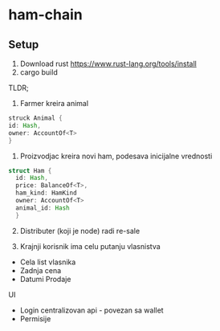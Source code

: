 # ham-chain

## Setup

1. Download rust https://www.rust-lang.org/tools/install
2. cargo build 

TLDR;
1. Farmer kreira animal
```rust
struck Animal {
id: Hash,
owner: AccountOf<T>
}
```

1. Proizvodjac kreira novi ham, podesava inicijalne vrednosti
```rust
struct Ham {
  id: Hash,
  price: BalanceOf<T>,
  ham_kind: HamKind
  owner: AccountOf<T>
  animal_id: Hash
  }
```

2. Distributer (koji je node) radi re-sale

3. Krajnji korisnik ima celu putanju vlasnistva
- Cela list vlasnika
- Zadnja cena
- Datumi Prodaje


UI

- Login centralizovan api - povezan sa wallet
- Permisije
